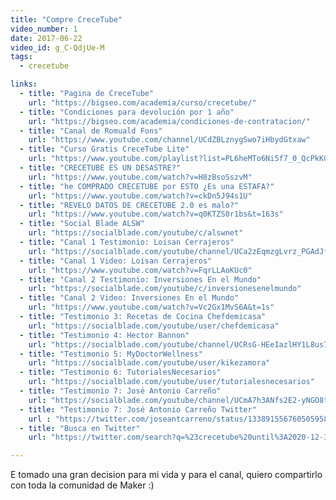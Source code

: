 ```yaml
---
title: "Compre CreceTube"
video_number: 1
date: 2017-06-22
video_id: g_C-QdjUe-M
tags:
  - crecetube

links:
  - title: "Pagina de CreceTube"
    url: "https://bigseo.com/academia/curso/crecetube/"
  - title: "Condiciones para devolución por 1 año"
    url: "https://bigseo.com/academia/condiciones-de-contratacion/"
  - title: "Canal de Romuald Fons"
    url: "https://www.youtube.com/channel/UCdZBLznygSwo7iHbydGtxaw"
  - title: "Curso Gratis CreceTube Lite"
    url: "https://www.youtube.com/playlist?list=PL6heMTo6Ni5f7_0_QcPkKGFhbkPjl4CKB"
  - title: "CRECETUBE ES UN DESASTRE?"
    url: "https://www.youtube.com/watch?v=H8zBsoSszvM"
  - title: "he COMPRADO CRECETUBE por ESTO ¿Es una ESTAFA?"
    url: "https://www.youtube.com/watch?v=ckDn5J94s1U"
  - title: "REVELO DATOS DE CRECETUBE 2.0 es malo?"
    url: "https://www.youtube.com/watch?v=q0KTZS0r1bs&t=163s"
  - title: "Social Blade ALSW"
    url: "https://socialblade.com/youtube/c/alswnet"
  - title: "Canal 1 Testimonio: Loisan Cerrajeros"
    url: "https://socialblade.com/youtube/channel/UCa2zEqmzgLvrz_PGAdJfBjg"
  - title: "Canal 1 Video: Loisan Cerrajeros"
    url: "https://www.youtube.com/watch?v=FqrLLAoKUc0"
  - title: "Canal 2 Testimonio: Inversiones En el Mundo"
    url: "https://socialblade.com/youtube/c/inversionesenelmundo"
  - title: "Canal 2 Video: Inversiones En el Mundo"
    url: "https://www.youtube.com/watch?v=Vc2Gx1MvS6A&t=1s"
  - title: "Testimonio 3: Recetas de Cocina Chefdemicasa"
    url: "https://socialblade.com/youtube/user/chefdemicasa"
  - title: "Testimonio 4: Hector Bannon"
    url: "https://socialblade.com/youtube/channel/UCRsG-HEeIazlHY1L8us7Nlw"
  - title: "Testimonio 5: MyDoctorWellness"
    url: "https://socialblade.com/youtube/user/kikezamora"
  - title: "Testimonio 6: TutorialesNecesarios"
    url: "https://socialblade.com/youtube/user/tutorialesnecesarios"
  - title: "Testimonio 7: José Antonio Carreño"
    url: "https://socialblade.com/youtube/channel/UCmA7h3ANfs2E2-yNGO8tOSQ"
  - title: "Testimonio 7: José Antonio Carreño Twitter"
    url : "https://twitter.com/joseantcarreno/status/1338915567605059584/photo/1"
  - title: "Busca en Twitter"
    url: "https://twitter.com/search?q=%23crecetube%20until%3A2020-12-31&src=typed_query"

---
```


E tomado una gran decision para mi vida y para el canal, quiero compartirlo con toda la comunidad de Maker :)
